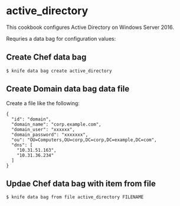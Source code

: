 # active_directory

This cookbook configures Active Directory on Windows Server 2016.

Requries a data bag for configuration values:

## Create Chef data bag
`$ knife data bag create active_directory`

## Create Domain data bag data file
Create a file like the following:
```
{
  "id": "domain",
  "domain_name": "corp.example.com",
  "domain_user": "xxxxxx",
  "domain_password": "xxxxxxx",
  "ou": "OU=Computers,OU=corp,DC=corp,DC=example,DC=com",
  "dns": [
    "10.31.51.163",
    "10.31.36.234"
  ]
}
```

## Updae Chef data bag with item from file
`$ knife data bag from file active_directory FILENAME`
